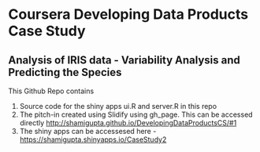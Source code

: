# Coursera Developing Data Products Case Study
## Analysis of IRIS data - Variability Analysis and Predicting the Species

This Github Repo contains
1. Source code for the shiny apps ui.R and server.R in this repo
2. The pitch-in created using Slidify using gh_page.  This can be accessed directly http://shamigupta.github.io/DevelopingDataProductsCS/#1
3. The shiny apps can be accessesed here - https://shamigupta.shinyapps.io/CaseStudy2

